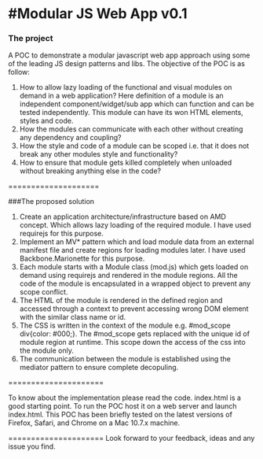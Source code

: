 #Modular JS Web App v0.1
===================

### The project
A POC to demonstrate a modular javascript web app approach using some of the leading JS design patterns and libs. The objective of the POC is as follow:

1. How to allow lazy loading of the functional and visual modules on demand in a web application? Here definition of a module is an independent component/widget/sub app which can function and can be tested independently. This module can have its won HTML elements, styles and code.
2. How the modules can communicate with each other without creating any dependency and coupling?
3. How the style and code of a module can be scoped i.e. that it does not break any other modules style and functionality?
4. How to ensure that module gets killed completely when unloaded without breaking anything else in the code?

====================

###The proposed solution

1. Create an application architecture/infrastructure based on AMD concept. Which allows lazy loading of the required module. I have used requirejs for this purpose.
2. Implement an MV* pattern which and load module data from an external manifest file and create regions for loading modules later. I have used Backbone.Marionette for this purpose.
3. Each module starts with a Module class (mod.js) which gets loaded on demand using requirejs and rendered in the module regions. All the code of the module is encapsulated in a wrapped object to prevent any scope conflict.
5. The HTML of the module is rendered in the defined region and accessed through a context to prevent accessing wrong DOM element with the similar class name or id.
6. The CSS is written in the context of the module e.g. #mod_scope div{color: #000;}. The #mod_scope gets replaced with the unique id of module region at runtime. This scope down the access of the css into the module only.
7. The communication between the module is established using the mediator pattern to ensure complete decopuling.


=====================

To know about the implementation please read the code. index.html is a good starting point.
To run the POC host it on a web server and launch index.html.
This POC has been briefly tested on the latest versions of Firefox, Safari, and Chrome on a Mac 10.7.x machine.

=====================
Look forward to your feedback, ideas and any issue you find.
